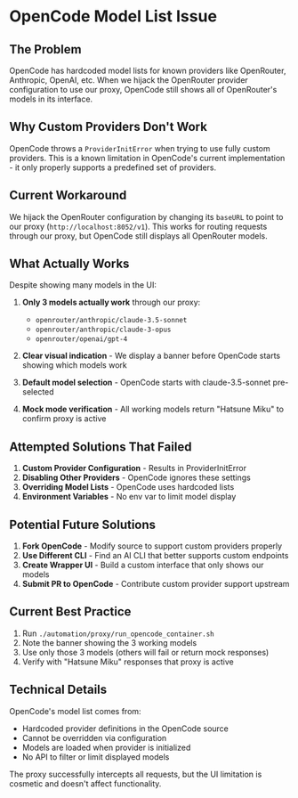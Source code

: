 # OpenCode Model List Issue

## The Problem

OpenCode has hardcoded model lists for known providers like OpenRouter, Anthropic, OpenAI, etc. When we hijack the OpenRouter provider configuration to use our proxy, OpenCode still shows all of OpenRouter's models in its interface.

## Why Custom Providers Don't Work

OpenCode throws a `ProviderInitError` when trying to use fully custom providers. This is a known limitation in OpenCode's current implementation - it only properly supports a predefined set of providers.

## Current Workaround

We hijack the OpenRouter configuration by changing its `baseURL` to point to our proxy (`http://localhost:8052/v1`). This works for routing requests through our proxy, but OpenCode still displays all OpenRouter models.

## What Actually Works

Despite showing many models in the UI:
1. **Only 3 models actually work** through our proxy:
   - `openrouter/anthropic/claude-3.5-sonnet`
   - `openrouter/anthropic/claude-3-opus`
   - `openrouter/openai/gpt-4`

2. **Clear visual indication** - We display a banner before OpenCode starts showing which models work

3. **Default model selection** - OpenCode starts with claude-3.5-sonnet pre-selected

4. **Mock mode verification** - All working models return "Hatsune Miku" to confirm proxy is active

## Attempted Solutions That Failed

1. **Custom Provider Configuration** - Results in ProviderInitError
2. **Disabling Other Providers** - OpenCode ignores these settings
3. **Overriding Model Lists** - OpenCode uses hardcoded lists
4. **Environment Variables** - No env var to limit model display

## Potential Future Solutions

1. **Fork OpenCode** - Modify source to support custom providers properly
2. **Use Different CLI** - Find an AI CLI that better supports custom endpoints
3. **Create Wrapper UI** - Build a custom interface that only shows our models
4. **Submit PR to OpenCode** - Contribute custom provider support upstream

## Current Best Practice

1. Run `./automation/proxy/run_opencode_container.sh`
2. Note the banner showing the 3 working models
3. Use only those 3 models (others will fail or return mock responses)
4. Verify with "Hatsune Miku" responses that proxy is active

## Technical Details

OpenCode's model list comes from:
- Hardcoded provider definitions in the OpenCode source
- Cannot be overridden via configuration
- Models are loaded when provider is initialized
- No API to filter or limit displayed models

The proxy successfully intercepts all requests, but the UI limitation is cosmetic and doesn't affect functionality.
